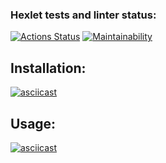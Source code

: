 ### Hexlet tests and linter status:
[![Actions Status](https://github.com/notreenobranch/frontend-project-lvl1/actions/workflows/hexlet-check.yml/badge.svg)](https://github.com/notreenobranch/frontend-project-lvl1/actions)
[![Maintainability](https://api.codeclimate.com/v1/badges/b30dcb30703663f4f35e/maintainability)](https://codeclimate.com/github/notreenobranch/frontend-project-lvl1/maintainability)

## Installation:
[![asciicast](https://asciinema.org/a/CPEq4L5IlJzUzE6DAALTluzLb.svg)](https://asciinema.org/a/CPEq4L5IlJzUzE6DAALTluzLb)

## Usage:
[![asciicast](https://asciinema.org/a/rRT3PBBISWxiCcurW72BFUNFq.svg)](https://asciinema.org/a/rRT3PBBISWxiCcurW72BFUNFq)